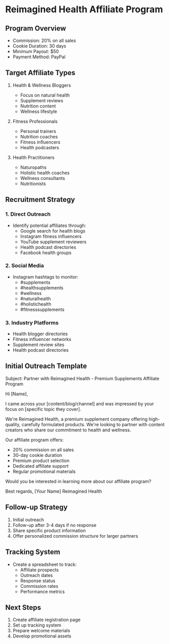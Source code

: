 # Reimagined Health Affiliate Program

## Program Overview
- Commission: 20% on all sales
- Cookie Duration: 30 days
- Minimum Payout: $50
- Payment Method: PayPal

## Target Affiliate Types
1. Health & Wellness Bloggers
   - Focus on natural health
   - Supplement reviews
   - Nutrition content
   - Wellness lifestyle

2. Fitness Professionals
   - Personal trainers
   - Nutrition coaches
   - Fitness influencers
   - Health podcasters

3. Health Practitioners
   - Naturopaths
   - Holistic health coaches
   - Wellness consultants
   - Nutritionists

## Recruitment Strategy

### 1. Direct Outreach
- Identify potential affiliates through:
  - Google search for health blogs
  - Instagram fitness influencers
  - YouTube supplement reviewers
  - Health podcast directories
  - Facebook health groups

### 2. Social Media
- Instagram hashtags to monitor:
  - #supplements
  - #healthsupplements
  - #wellness
  - #naturalhealth
  - #holistichealth
  - #fitnesssupplements

### 3. Industry Platforms
- Health blogger directories
- Fitness influencer networks
- Supplement review sites
- Health podcast directories

## Initial Outreach Template

Subject: Partner with Reimagined Health - Premium Supplements Affiliate Program

Hi [Name],

I came across your [content/blog/channel] and was impressed by your focus on [specific topic they cover].

We're Reimagined Health, a premium supplement company offering high-quality, carefully formulated products. We're looking to partner with content creators who share our commitment to health and wellness.

Our affiliate program offers:
- 20% commission on all sales
- 30-day cookie duration
- Premium product selection
- Dedicated affiliate support
- Regular promotional materials

Would you be interested in learning more about our affiliate program?

Best regards,
[Your Name]
Reimagined Health

## Follow-up Strategy
1. Initial outreach
2. Follow-up after 3-4 days if no response
3. Share specific product information
4. Offer personalized commission structure for larger partners

## Tracking System
- Create a spreadsheet to track:
  - Affiliate prospects
  - Outreach dates
  - Response status
  - Commission rates
  - Performance metrics

## Next Steps
1. Create affiliate registration page
2. Set up tracking system
3. Prepare welcome materials
4. Develop promotional assets 